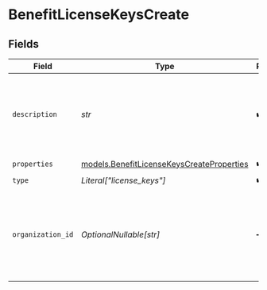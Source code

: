 # BenefitLicenseKeysCreate


## Fields

| Field                                                                                             | Type                                                                                              | Required                                                                                          | Description                                                                                       |
| ------------------------------------------------------------------------------------------------- | ------------------------------------------------------------------------------------------------- | ------------------------------------------------------------------------------------------------- | ------------------------------------------------------------------------------------------------- |
| `description`                                                                                     | *str*                                                                                             | :heavy_check_mark:                                                                                | The description of the benefit. Will be displayed on products having this benefit.                |
| `properties`                                                                                      | [models.BenefitLicenseKeysCreateProperties](../models/benefitlicensekeyscreateproperties.md)      | :heavy_check_mark:                                                                                | N/A                                                                                               |
| `type`                                                                                            | *Literal["license_keys"]*                                                                         | :heavy_check_mark:                                                                                | N/A                                                                                               |
| `organization_id`                                                                                 | *OptionalNullable[str]*                                                                           | :heavy_minus_sign:                                                                                | The ID of the organization owning the benefit. **Required unless you use an organization token.** |